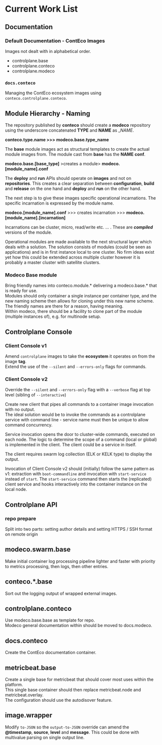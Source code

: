 # Current Work List

## Documentation

### Default Documentation - ContEco Images

Images not dealt with in alphabetical order.
- controlplane.base
- controlplane.conteco
- controlplane.modeco

### `docs.conteco`

Managing the ContEco ecosystem images using `conteco.controlplane.conteco`.

## Module Hierarchy - Naming

The repository published by __conteco__ should create a __modeco__ repository using the underscore concatenated __TYPE__ and __NAME__ as __NAME_.

__conteco.type.name >>> modeco.base.type_name__

The __base__ module images act as structural templates to create the actual module images from. The module cast from __base__ has the __NAME__ __conf__.

__modeco.base.[base_type]__ >creates a module> __modeco.[module_name].conf__

The __deploy__ and __run__ APIs should operate on __images__ and not on __repositories__. This creates a clear separation between __configuration__, __build__ and __release__ on the one hand and __deploy__ and __run__ on the other hand.

The next step is to give these images specific operational incarnations. The specific incarnation is expressed by the module name.

__modeco.[module_name].conf__ >>> creates incarnation >>> __modeco.[module_name].[incarnation]__

Incarnations can be cluster, micro, read/write  etc. ... . These are ___compiled___ versions of the module.

Operational modules are made available to the next structural layer which deals with a solution. The solution consists of modules (could be seen as applications) and is in first instance local to one cluster. No firm ideas exist yet how this could be extended across multiple cluster however it is probably a master cluster with satellite clusters.

### Modeco Base module

Bring friendly names into conteco.module.* delivering a modeco.base.* that is ready for use.  
Modules should only container a single instance per container type, and the new naming scheme then allows for cloning under this new name scheme.  
The friendly names are there for a reason, having meaning.  
Within modeco, there should be a facility to clone part of the module (multiple instances of), e.g. for multinode setup.  

## Controlplane Console

### Client Console v1

Amend `controlplane` images to take the __ecosystem__ it operates on from the image __tag__.  
Extend the use of the `--silent` and `--errors-only` flags for commands.  

### Client Console v2

Override the `--silent` and `--errors-only` flag with a `--verbose` flag at top level (sibling of `--interactive`)

Create new client that pipes all commands to a container image invocation with no output.  
The ideal solution would be to invoke the commands as a controlplane service with command line - service name must then be unique to allow command concurrency.  

Service invocation opens the door to cluster-wide commands, executed on each node. The logic to determine the scope of a command (local or global) is implemented in the client. The client could be a service in itself.

The client requires swarm log collection (ELK or KELK type) to display the output.

Invocation of Client Console v2 should (initially) follow the same pattern as v1: extraction with `boot-commandline` and invocation with `start-service` instead of `start`. The `start-service` command then starts the (replicated) client service and hooks interactively into the container instance on the local node.

## Controlplane API

### repo prepare

Split into two parts: setting author details and setting HTTPS / SSH format on remote origin

## modeco.swarm.base

Make initial container log processing pipeline lighter and faster with priority to metrics processing, then logs, then other entries.

## conteco.*.base

Sort out the logging output of wrapped external images.

## controlplane.conteco

Use modeco.base.base as template for repo.  
Modeco general documentation within should be moved to docs.modeco.

## docs.conteco

Create the ContEco documentation container.

## metricbeat.base

Create a single base for metricbeat that should cover most uses within the platform.  
This single base container should then replace metricbeat.node and metricbeat.overlay.  
The configuration should use the autodisover feature.

## image.wrapper

Modify `to-JSON` so the `output-to-JSON` override can amend the __@timestamp__, __source__, __level__ and __message__. This could be done with multivalue parsing on single output line.
